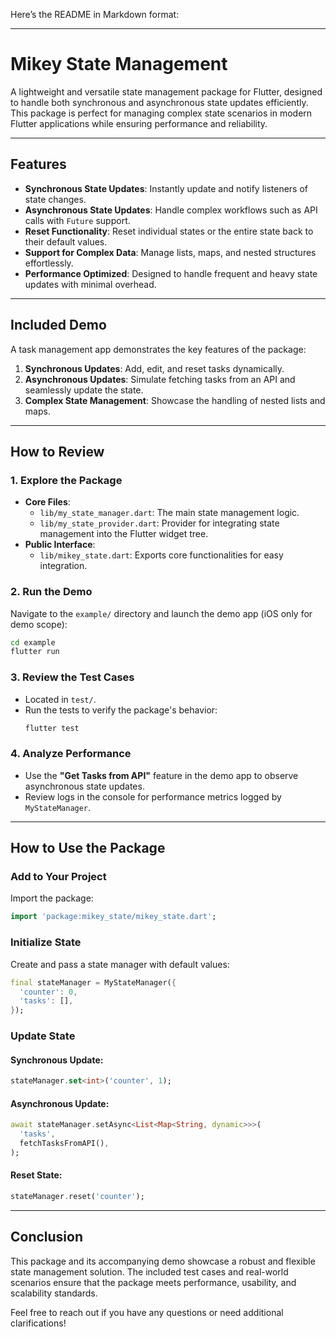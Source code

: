 Here’s the README in Markdown format:

---

# **Mikey State Management**

A lightweight and versatile state management package for Flutter, designed to handle both synchronous and asynchronous state updates efficiently. This package is perfect for managing complex state scenarios in modern Flutter applications while ensuring performance and reliability.

---

## **Features**

- **Synchronous State Updates**: Instantly update and notify listeners of state changes.
- **Asynchronous State Updates**: Handle complex workflows such as API calls with `Future` support.
- **Reset Functionality**: Reset individual states or the entire state back to their default values.
- **Support for Complex Data**: Manage lists, maps, and nested structures effortlessly.
- **Performance Optimized**: Designed to handle frequent and heavy state updates with minimal overhead.

---

## **Included Demo**

A task management app demonstrates the key features of the package:
1. **Synchronous Updates**: Add, edit, and reset tasks dynamically.
2. **Asynchronous Updates**: Simulate fetching tasks from an API and seamlessly update the state.
3. **Complex State Management**: Showcase the handling of nested lists and maps.

---

## **How to Review**

### **1. Explore the Package**
- **Core Files**:
  - `lib/my_state_manager.dart`: The main state management logic.
  - `lib/my_state_provider.dart`: Provider for integrating state management into the Flutter widget tree.
- **Public Interface**:
  - `lib/mikey_state.dart`: Exports core functionalities for easy integration.

### **2. Run the Demo**
Navigate to the `example/` directory and launch the demo app (iOS only for demo scope):
```bash
cd example
flutter run
```

### **3. Review the Test Cases**
- Located in `test/`.
- Run the tests to verify the package's behavior:
  ```bash
  flutter test
  ```

### **4. Analyze Performance**
- Use the **"Get Tasks from API"** feature in the demo app to observe asynchronous state updates.
- Review logs in the console for performance metrics logged by `MyStateManager`.

---

## **How to Use the Package**

### **Add to Your Project**
Import the package:
```dart
import 'package:mikey_state/mikey_state.dart';
```

### **Initialize State**
Create and pass a state manager with default values:
```dart
final stateManager = MyStateManager({
  'counter': 0,
  'tasks': [],
});
```

### **Update State**
#### Synchronous Update:
```dart
stateManager.set<int>('counter', 1);
```

#### Asynchronous Update:
```dart
await stateManager.setAsync<List<Map<String, dynamic>>>(
  'tasks',
  fetchTasksFromAPI(),
);
```

#### Reset State:
```dart
stateManager.reset('counter');
```

---

## **Conclusion**

This package and its accompanying demo showcase a robust and flexible state management solution. The included test cases and real-world scenarios ensure that the package meets performance, usability, and scalability standards.

Feel free to reach out if you have any questions or need additional clarifications!
